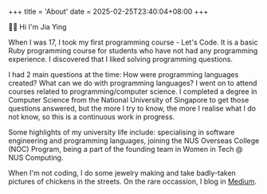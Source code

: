 +++
title = 'About'
date = 2025-02-25T23:40:04+08:00 
+++

👋🏻 Hi I'm Jia Ying

When I was 17, I took my first programming course - Let's Code. It is a basic Ruby programming course for students who have not had any programming experience. I discovered that I liked solving programming questions.

I had 2 main questions at the time: How were programming languages created? What can we do with programming languages? I went on to attend courses related to programming/computer science. I completed a degree in Computer Science from the National University of Singapore to get those questions answered, but the more I try to know, the more I realise what I do not know, so this is a continuous work in progress.

Some highlights of my university life include: specialising in software engineering and programming languages, joining the NUS Overseas College (NOC) Program, being a part of the founding team in Women in Tech @ NUS Computing.

When I'm not coding, I do some jewelry making and take badly-taken pictures of chickens in the streets. On the rare occassion, I blog in [Medium](https://medium.com/@chowjiaying211).